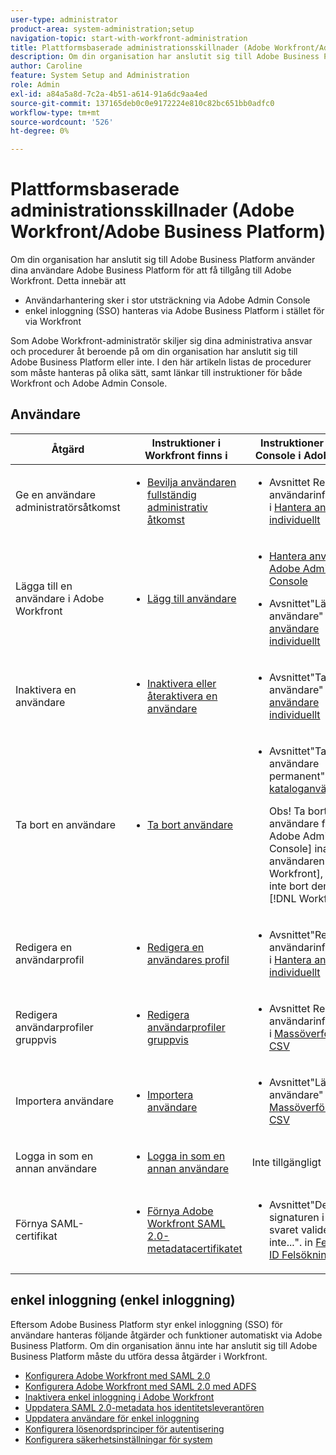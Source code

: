 ```yaml
---
user-type: administrator
product-area: system-administration;setup
navigation-topic: start-with-workfront-administration
title: Plattformsbaserade administrationsskillnader (Adobe Workfront/Adobe Business Platform)
description: Om din organisation har anslutit sig till Adobe Business Platform använder dina användare Adobe Business Platform för att få tillgång till Adobe Workfront. Detta innebär att användarhantering i stor utsträckning sker via Adobe Admin Console och att enkel inloggning (SSO) hanteras via Adobe Business Platform i stället för via Workfront. Som Adobe Workfront-administratör skiljer sig dina administrativa ansvar och procedurer åt beroende på om din organisation har anslutit sig till Adobe Business Platform eller inte. I den här artikeln listas de procedurer som måste hanteras på olika sätt, samt länkar till instruktioner för både Workfront och Adobe Admin Console.
author: Caroline
feature: System Setup and Administration
role: Admin
exl-id: a84a5a8d-7c2a-4b51-a614-91a6dc9aa4ed
source-git-commit: 137165deb0c0e9172224e810c82bc651bb0adfc0
workflow-type: tm+mt
source-wordcount: '526'
ht-degree: 0%

---
```


# Plattformsbaserade administrationsskillnader (Adobe Workfront/Adobe Business Platform)

Om din organisation har anslutit sig till Adobe Business Platform använder dina användare Adobe Business Platform för att få tillgång till Adobe Workfront. Detta innebär att

* Användarhantering sker i stor utsträckning via Adobe Admin Console
* enkel inloggning (SSO) hanteras via Adobe Business Platform i stället för via Workfront

Som Adobe Workfront-administratör skiljer sig dina administrativa ansvar och procedurer åt beroende på om din organisation har anslutit sig till Adobe Business Platform eller inte. I den här artikeln listas de procedurer som måste hanteras på olika sätt, samt länkar till instruktioner för både Workfront och Adobe Admin Console.

## Användare

<table style="table-layout:auto"> 
 <col> 
 <col> 
 <col> 
 <thead> 
  <tr> 
   <th>Åtgärd</th> 
   <th>Instruktioner i Workfront finns i</th> 
   <th>Instruktioner i Admin Console i Adobe finns i</th> 
  </tr> 
 </thead> 
 <tbody> <!--
   <tr data-mc-conditions="QuicksilverOrClassic.Draft mode"> 
    <td role="rowheader">View information about access levels and licenses for your users</td> 
    <td> 
     <ul> 
      <li> <p><a href="../../administration-and-setup/add-users/access-levels-and-object-permissions/list-access-levels-and-licenses-for-your-users.md" class="MCXref xref">List your users' access levels and licenses</a> </p> </li> 
     </ul> </td> 
    <td> 
     <ul> 
      <li> <p>The section "View user list" in <a href="https://helpx.adobe.com/enterprise/using/manage-users-individually.html">Manage users individually</a></p> </li> 
     </ul> </td> 
   </tr>
  --> 
  <tr> 
   <td role="rowheader">Ge en användare administratörsåtkomst</td> 
   <td> 
    <ul> 
     <li> <p><a href="../../administration-and-setup/add-users/configure-and-grant-access/grant-a-user-full-administrative-access.md" class="MCXref xref">Bevilja användaren fullständig administrativ åtkomst</a> </p> </li> 
    </ul> </td> 
   <td> 
    <ul> 
     <li> <p>Avsnittet Redigera användarinformation i <a href="https://helpx.adobe.com/enterprise/using/manage-users-individually.html">Hantera användare individuellt</a></p> </li> 
    </ul> </td> 
  </tr> 
  <tr> 
   <td role="rowheader">Lägga till en användare i Adobe Workfront</td> 
   <td> 
    <ul> 
     <li> <p><a href="../../administration-and-setup/add-users/create-and-manage-users/add-users.md" class="MCXref xref">Lägg till användare</a> </p> </li> 
    </ul> </td> 
   <td> 
    <ul> 
     <li> <p><a href="../../administration-and-setup/add-users/create-and-manage-users/admin-console.md" class="MCXref xref">Hantera användare i Adobe Admin Console</a> </p> </li> 
     <li> <p>Avsnittet"Lägg till användare" i <a href="https://helpx.adobe.com/enterprise/using/manage-users-individually.html">Hantera användare individuellt</a></p> </li> 
    </ul> </td> 
  </tr> <!--
   <tr data-mc-conditions="QuicksilverOrClassic.Draft mode"> 
    <td role="rowheader">Add a user to Adobe Workfront Fusion</td> 
    <td> 
     <ul> 
      <li> <p><a href="../../workfront-fusion/organizations/add-user-to-an-organization.md" class="MCXref xref">Add a user to an organization in Adobe Workfront Fusion</a> </p> </li> 
     </ul> </td> 
    <td> 
     <ul> 
      <li> <p><a href="../../administration-and-setup/add-users/create-and-manage-users/admin-console.md" class="MCXref xref">Manage users in the Adobe Admin Console</a> </p> </li> 
      <li> <p>The section "Add users" in in <a href="https://helpx.adobe.com/enterprise/using/manage-users-individually.html">Manage users individually</a></p> </li> 
     </ul> </td> 
   </tr>
  --> 
  <tr> 
   <td role="rowheader">Inaktivera en användare</td> 
   <td> 
    <ul> 
     <li> <p><a href="../../administration-and-setup/add-users/create-and-manage-users/deactivate-a-user.md" class="MCXref xref">Inaktivera eller återaktivera en användare</a> </p> </li> 
    </ul> </td> 
   <td> 
    <ul> 
     <li> <p>Avsnittet"Ta bort användare" i <a href="https://helpx.adobe.com/enterprise/using/manage-users-individually.html">Hantera användare individuellt</a></p> </li> 
    </ul> </td> 
  </tr> 
  <tr> 
   <td role="rowheader">Ta bort en användare</td> 
   <td> 
    <ul> 
     <li> <p><a href="../../administration-and-setup/add-users/create-and-manage-users/delete-a-user.md" class="MCXref xref">Ta bort användare</a> </p> </li> 
    </ul> </td> 
   <td> 
    <ul> 
     <li> <p>Avsnittet"Ta bort användare permanent" i <a href="https://helpx.adobe.com/enterprise/using/manage-directory-users.html">Hantera kataloganvändare</a>
     </p><p>Obs! Ta bort en användare från [!DNL Adobe Admin Console] inaktiverar användaren i [!DNL Workfront], men tar inte bort dem från [!DNL Workfront].</p> </li> 
    </ul> </td> 
  </tr> 
  <tr> 
   <td role="rowheader">Redigera en användarprofil</td> 
   <td> 
    <ul> 
     <li> <p><a href="../../administration-and-setup/add-users/create-and-manage-users/edit-a-users-profile.md" class="MCXref xref">Redigera en användares profil</a> </p> </li> 
    </ul> </td> 
   <td> 
    <ul> 
     <li> <p>Avsnittet"Redigera användarinformation" i <a href="https://helpx.adobe.com/enterprise/using/manage-users-individually.html">Hantera användare individuellt</a></p> </li> 
    </ul> </td> 
  </tr> 
  <tr> 
   <td role="rowheader">Redigera användarprofiler gruppvis</td> 
   <td> 
    <ul> 
     <li> <p><a href="../../administration-and-setup/add-users/create-and-manage-users/edit-user-profiles-in-bulk.md" class="MCXref xref">Redigera användarprofiler gruppvis</a> </p> </li> 
    </ul> </td> 
   <td> 
    <ul> 
     <li> <p>Avsnittet Redigera användarinformation i <a href="https://helpx.adobe.com/enterprise/using/bulk-upload-users.html">Massöverföring av CSV</a></p> </li> 
    </ul> </td> 
  </tr> 
  <tr> 
   <td role="rowheader">Importera användare </td> 
   <td> 
    <ul> 
     <li> <p><a href="../../administration-and-setup/add-users/create-and-manage-users/import-users.md" class="MCXref xref">Importera användare</a> </p> </li> 
    </ul> </td> 
   <td> 
    <ul> 
     <li> <p>Avsnittet"Lägg till användare" i <a href="https://helpx.adobe.com/enterprise/using/bulk-upload-users.html">Massöverföring av CSV</a></p> </li> 
    </ul> </td> 
  </tr> 
  <tr> 
   <td role="rowheader">Logga in som en annan användare</td> 
   <td> 
    <ul> 
     <li> <p><a href="../../administration-and-setup/add-users/create-and-manage-users/log-in-as-another-user.md" class="MCXref xref">Logga in som en annan användare</a> </p> </li> 
    </ul> </td> 
   <td>Inte tillgängligt</td> 
  </tr> 
  <tr> 
   <td role="rowheader">Förnya SAML-certifikat</td> 
   <td> 
    <ul> 
     <li> <p><a href="../../administration-and-setup/manage-workfront/security/renew-wf-saml-2-certificate.md" class="MCXref xref">Förnya Adobe Workfront SAML 2.0-metadatacertifikatet</a> </p> </li> 
    </ul> </td> 
   <td> 
    <ul> 
     <li> <p>Avsnittet"Den digitala signaturen i SAML-svaret validerade inte...". in <a href="https://helpx.adobe.com/enterprise/kb/tshoot-fed-id.html">Federated ID Felsökning</a></p> </li> 
    </ul> </td> 
  </tr> 
 </tbody> 
</table>

## enkel inloggning (enkel inloggning)

Eftersom Adobe Business Platform styr enkel inloggning (SSO) för användare hanteras följande åtgärder och funktioner automatiskt via Adobe Business Platform. Om din organisation ännu inte har anslutit sig till Adobe Business Platform måste du utföra dessa åtgärder i Workfront.


* [Konfigurera Adobe Workfront med SAML 2.0](../../administration-and-setup/add-users/single-sign-on/configure-workfront-saml-2.md)
* [Konfigurera Adobe Workfront med SAML 2.0 med ADFS](../../administration-and-setup/add-users/single-sign-on/configure-workfront-saml-2-adfs.md)
* [Inaktivera enkel inloggning i Adobe Workfront](../../administration-and-setup/add-users/single-sign-on/deactivate-sso.md)
* [Uppdatera SAML 2.0-metadata hos identitetsleverantören](../../administration-and-setup/add-users/single-sign-on/update-saml-2-metadata-ip.md)
* [Uppdatera användare för enkel inloggning](../../administration-and-setup/add-users/single-sign-on/update-users-sso.md)
* [Konfigurera lösenordsprinciper för autentisering](../../administration-and-setup/manage-workfront/security/configure-password-policies-authentication.md)
* [Konfigurera säkerhetsinställningar för system](../../administration-and-setup/manage-workfront/security/configure-security-preferences.md)
